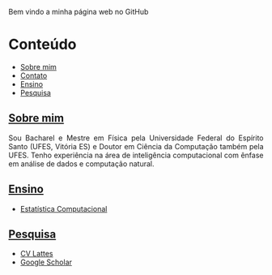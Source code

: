 <p align="justify">
Bem vindo a minha página web no GitHub <a id="top"></a>
</p>

# Conteúdo
  * [Sobre mim](#sec-1)
  * [Contato](#sec-2)
  * [Ensino](#sec-3)
  * [Pesquisa](#sec-4)
  
## [Sobre mim](#top) <a id="sec-1"></a>

<p align="justify">
Sou Bacharel e Mestre em Física pela Universidade Federal do Espírito Santo (UFES, Vitória ES) e Doutor em Ciência da Computação também pela UFES. Tenho experiência na área de inteligência computacional com ênfase em análise de dados e computação natural.
</p>

## [Ensino](#top) <a id="sec-3"></a>

- [Estatística Computacional][pwec]

## [Pesquisa](#top) <a id="sec-4"></a>

- [CV Lattes][pwcvl]
- [Google Scholar][pwga]

[pwec]: https://maurocmcampos.github.io/ "Estatística Computacional"
[pwcvl]: http://lattes.cnpq.br/1971112928086342 "CV Lattes"
[pwga]: https://scholar.google.com.br/citations?hl=pt-BR&user=z3P8qtIAAAAJ "Google Acadêmico"
